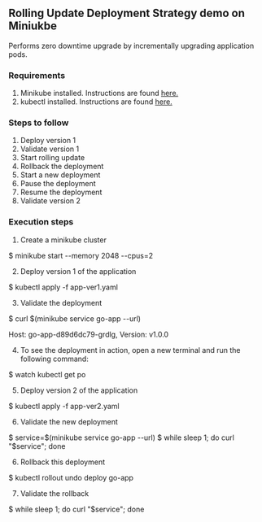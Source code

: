 ## Rolling Update Deployment Strategy demo on Miniukbe

Performs zero downtime upgrade by incrementally upgrading application pods.

### Requirements

1. Minikube installed. Instructions are found [here.](https://minikube.sigs.k8s.io/docs/start/)
2. kubectl installed. Instructions are found [here.](https://kubernetes.io/docs/tasks/tools/install-kubectl/)

### Steps to follow

1. Deploy version 1
2. Validate version 1
3. Start rolling update
4. Rollback the deployment
5. Start a new deployment
6. Pause the deployment
7. Resume the deployment
8. Validate version 2

### Execution steps

1. Create a minikube cluster

$ minikube start --memory 2048 --cpus=2

2. Deploy version 1 of the application

$ kubectl apply -f app-ver1.yaml

3. Validate the deployment

$ curl $(minikube service go-app --url)

Host: go-app-d89d6dc79-grdlg, Version: v1.0.0

4. To see the deployment in action, open a new terminal and run the following command:

$ watch kubectl get po

5. Deploy version 2 of the application

$ kubectl apply -f app-ver2.yaml

6. Validate the new deployment

$ service=$(minikube service go-app --url)
$ while sleep 1; do curl "$service"; done

6. Rollback this deployment

$ kubectl rollout undo deploy go-app

7. Validate the rollback

$ while sleep 1; do curl "$service"; done